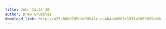 ```yaml
---
title: John 13:21-30
author: Drew Grumbles
download_link: http://425b080d7d5cde70b41c-ce4b4ab6661e18314f060829ab9d3455.r81.cf2.rackcdn.com/2013-03-03-john_13_21_30.mp3
---
```

